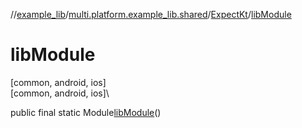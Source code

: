 //[example_lib](../../../index.md)/[multi.platform.example_lib.shared](../index.md)/[ExpectKt](index.md)/[libModule](lib-module.md)

# libModule

[common, android, ios]\
[common, android, ios]\

public final static Module[libModule](lib-module.md)()
